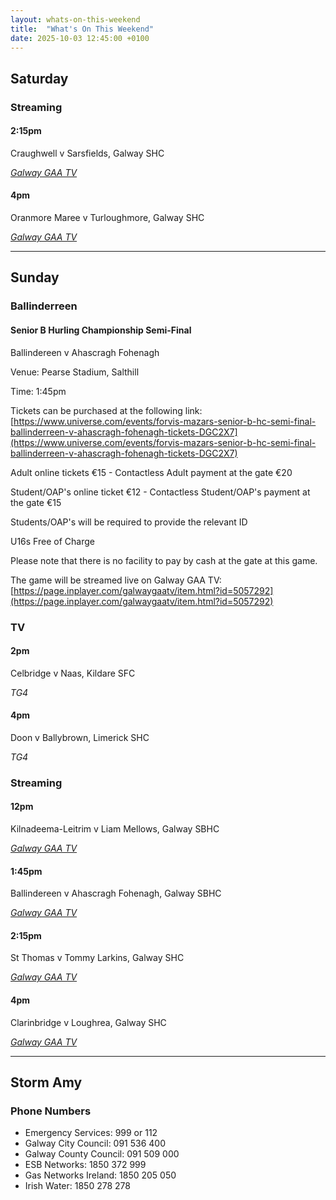 ```yaml
---
layout: whats-on-this-weekend
title:  "What's On This Weekend"
date: 2025-10-03 12:45:00 +0100
---
```


## Saturday

### Streaming

#### 2:15pm

Craughwell v Sarsfields, Galway SHC

[*Galway GAA TV*](https://page.inplayer.com/galwaygaatv/item.html?id=5057295)

#### 4pm

Oranmore Maree v Turloughmore, Galway SHC

[*Galway GAA TV*](https://page.inplayer.com/galwaygaatv/item.html?id=5057294)

---

## Sunday

### Ballinderreen

#### Senior B Hurling Championship Semi-Final

Ballindereen v Ahascragh Fohenagh

Venue: Pearse Stadium, Salthill

Time: 1:45pm

Tickets can be purchased at the following link: [https://www.universe.com/events/forvis-mazars-senior-b-hc-semi-final-ballinderreen-v-ahascragh-fohenagh-tickets-DGC2X7](https://www.universe.com/events/forvis-mazars-senior-b-hc-semi-final-ballinderreen-v-ahascragh-fohenagh-tickets-DGC2X7)

Adult online tickets €15 - Contactless Adult payment at the gate €20

Student/OAP's online ticket €12 - Contactless Student/OAP's payment at the gate €15

Students/OAP's will be required to provide the relevant ID

U16s Free of Charge 

Please note that there is no facility to pay by cash at the gate at this game.

The game will be streamed live on Galway GAA TV: [https://page.inplayer.com/galwaygaatv/item.html?id=5057292](https://page.inplayer.com/galwaygaatv/item.html?id=5057292)

### TV

#### 2pm

Celbridge v Naas, Kildare SFC

*TG4*

#### 4pm

Doon v Ballybrown, Limerick SHC

*TG4*

### Streaming

#### 12pm

Kilnadeema-Leitrim v Liam Mellows, Galway SBHC

[*Galway GAA TV*](https://page.inplayer.com/galwaygaatv/item.html?id=5057293)

#### 1:45pm

Ballindereen v Ahascragh Fohenagh, Galway SBHC

[*Galway GAA TV*](https://page.inplayer.com/galwaygaatv/item.html?id=5057292)

#### 2:15pm

St Thomas v Tommy Larkins, Galway SHC

[*Galway GAA TV*](https://page.inplayer.com/galwaygaatv/item.html?id=5057291)

#### 4pm

Clarinbridge v Loughrea, Galway SHC

[*Galway GAA TV*](https://page.inplayer.com/galwaygaatv/item.html?id=5057290)

---

## Storm Amy

### Phone Numbers

* Emergency Services: 999 or 112
* Galway City Council: 091 536 400
* Galway County Council: 091 509 000
* ESB Networks: 1850 372 999
* Gas Networks Ireland: 1850 205 050
* Irish Water: 1850 278 278